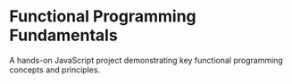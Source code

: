 # Functional Programming Fundamentals

A hands-on JavaScript project demonstrating key functional programming concepts and principles.
